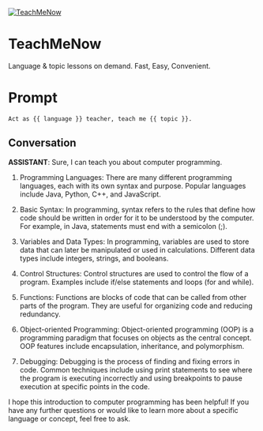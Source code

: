 
[![TeachMeNow](https://flow-prompt-covers.s3.us-west-1.amazonaws.com/icon/vintage/vint_1.png)]()
# TeachMeNow 
Language & topic lessons on demand. Fast, Easy, Convenient.

# Prompt

```
Act as {{ language }} teacher, teach me {{ topic }}.

```

## Conversation

**ASSISTANT**: Sure, I can teach you about computer programming. 



1. Programming Languages: There are many different programming languages, each with its own syntax and purpose. Popular languages include Java, Python, C++, and JavaScript.



2. Basic Syntax: In programming, syntax refers to the rules that define how code should be written in order for it to be understood by the computer. For example, in Java, statements must end with a semicolon (;).



3. Variables and Data Types: In programming, variables are used to store data that can later be manipulated or used in calculations. Different data types include integers, strings, and booleans.



4. Control Structures: Control structures are used to control the flow of a program. Examples include if/else statements and loops (for and while).



5. Functions: Functions are blocks of code that can be called from other parts of the program. They are useful for organizing code and reducing redundancy.



6. Object-oriented Programming: Object-oriented programming (OOP) is a programming paradigm that focuses on objects as the central concept. OOP features include encapsulation, inheritance, and polymorphism.



7. Debugging: Debugging is the process of finding and fixing errors in code. Common techniques include using print statements to see where the program is executing incorrectly and using breakpoints to pause execution at specific points in the code.



I hope this introduction to computer programming has been helpful! If you have any further questions or would like to learn more about a specific language or concept, feel free to ask.


